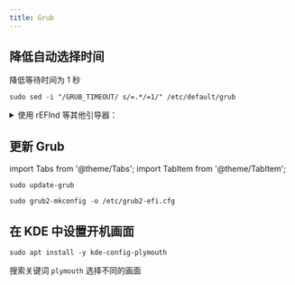 ```yaml
---
title: Grub
---
```


## 降低自动选择时间

降低等待时间为 1 秒

    sudo sed -i "/GRUB_TIMEOUT/ s/=.*/=1/" /etc/default/grub

<details className="let-details-to-gray">
    <summary>使用 rEFInd 等其他引导器：</summary>

可隐藏 Grub 菜单内的 Windows 等其它系统

    echo GRUB_DISABLE_OS_PROBER=true | sudo tee -a /etc/default/grub > /dev/null

</details>

## 更新 Grub

import Tabs from '@theme/Tabs';
import TabItem from '@theme/TabItem';

<Tabs groupId="linux-distro">
  <TabItem value="debian" label="Ubuntu / Debian">

    sudo update-grub

  </TabItem>
  <TabItem value="centos" label="Fedora">

    sudo grub2-mkconfig -o /etc/grub2-efi.cfg

  </TabItem>
</Tabs>

## 在 KDE 中设置开机画面

    sudo apt install -y kde-config-plymouth

搜索关键词 `plymouth` 选择不同的画面
